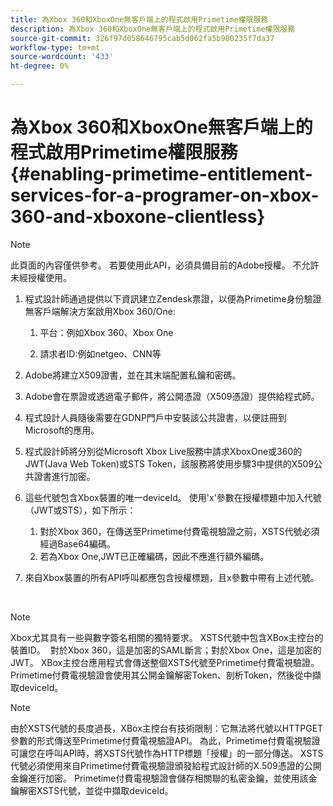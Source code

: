 ```yaml
---
title: 為Xbox 360和XboxOne無客戶端上的程式啟用Primetime權限服務
description: 為Xbox 360和XboxOne無客戶端上的程式啟用Primetime權限服務
source-git-commit: 326f97d058646795cab5d062fa5b980235f7da37
workflow-type: tm+mt
source-wordcount: '433'
ht-degree: 0%

---
```



# 為Xbox 360和XboxOne無客戶端上的程式啟用Primetime權限服務 {#enabling-primetime-entitlement-services-for-a-programer-on-xbox-360-and-xboxone-clientless}

>[!NOTE]
>
>此頁面的內容僅供參考。 若要使用此API，必須具備目前的Adobe授權。 不允許未經授權使用。




1. 程式設計師通過提供以下資訊建立Zendesk票證，以便為Primetime身份驗證無客戶端解決方案啟用Xbox 360/One:

   1. 平台：例如Xbox 360、Xbox One

   1. 請求者ID:例如netgeo、CNN等

1. Adobe將建立X509證書，並在其末端配置私鑰和密碼。

1. Adobe會在票證或透過電子郵件，將公開憑證（X509憑證）提供給程式師。

1. 程式設計人員隨後需要在GDNP門戶中安裝該公共證書，以便註冊到Microsoft的應用。

1. 程式設計師將分別從Microsoft Xbox Live服務中請求XboxOne或360的JWT(Java Web Token)或STS Token，該服務將使用步驟3中提供的X509公共證書進行加密。

1. 這些代號包含Xbox裝置的唯一deviceId。 使用&#39;x&#39;參數在授權標題中加入代號（JWT或STS），如下所示：

   1. 對於Xbox 360，在傳送至Primetime付費電視驗證之前，XSTS代號必須經過Base64編碼。
   1. 若為Xbox One,JWT已正確編碼，因此不應進行額外編碼。 

1. 來自Xbox裝置的所有API呼叫都應包含授權標題，且x參數中帶有上述代號。

 

>[!NOTE]
>
>Xbox尤其具有一些與數字簽名相關的獨特要求。 XSTS代號中包含XBox主控台的裝置ID。  對於Xbox 360，這是加密的SAML斷言；對於Xbox One，這是加密的JWT。 XBox主控台應用程式會傳送整個XSTS代號至Primetime付費電視驗證。 Primetime付費電視驗證會使用其公開金鑰解密Token、剖析Token，然後從中擷取deviceId。

>[!NOTE]
>
>由於XSTS代號的長度過長，XBox主控台有技術限制：它無法將代號以HTTPGET參數的形式傳送至Primetime付費電視驗證API。 為此，Primetime付費電視驗證可讓您在呼叫API時，將XSTS代號作為HTTP標題「授權」的一部分傳送。 XSTS代號必須使用來自Primetime付費電視驗證頒發給程式設計師的X.509憑證的公開金鑰進行加密。 Primetime付費電視驗證會儲存相關聯的私密金鑰，並使用該金鑰解密XSTS代號，並從中擷取deviceId。  


